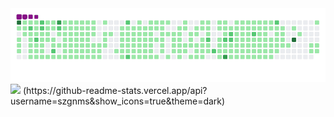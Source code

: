 <img src="github-contribution-grid-snake.gif" width="auto">
<img src="bahadir223.txt" width="auto">
(https://github-readme-stats.vercel.app/api?username=szgnms&show_icons=true&theme=dark)
